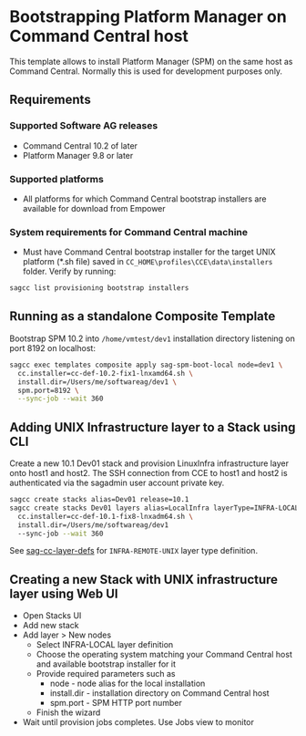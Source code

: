 <!-- Copyright � 2013 - 2018 Software AG, Darmstadt, Germany and/or its licensors

   SPDX-License-Identifier: Apache-2.0

    Licensed under the Apache License, Version 2.0 (the "License");
    you may not use this file except in compliance with the License.
    You may obtain a copy of the License at

        http://www.apache.org/licenses/LICENSE-2.0

    Unless required by applicable law or agreed to in writing, software
    distributed under the License is distributed on an "AS IS" BASIS,
     WITHOUT WARRANTIES OR CONDITIONS OF ANY KIND, either express or implied.
     See the License for the specific language governing permissions and

     limitations under the License.                                                  

-->
# Bootstrapping Platform Manager on Command Central host

This template allows to install Platform Manager (SPM) on
the same host as Command Central. Normally this is used
for development purposes only.

## Requirements

### Supported Software AG releases

* Command Central 10.2 of later
* Platform Manager 9.8 or later

### Supported platforms

* All platforms for which Command Central bootstrap installers are available for download from Empower

### System requirements for Command Central machine

* Must have Command Central bootstrap installer for the target UNIX platform (*.sh file) saved in `CC_HOME\profiles\CCE\data\installers` folder. Verify by running:

```bash
sagcc list provisioning bootstrap installers
```

## Running as a standalone Composite Template

Bootstrap SPM 10.2 into `/home/vmtest/dev1` installation directory listening on port 8192 on
localhost:

```bash
sagcc exec templates composite apply sag-spm-boot-local node=dev1 \
  cc.installer=cc-def-10.2-fix1-lnxamd64.sh \
  install.dir=/Users/me/softwareag/dev1 \
  spm.port=8192 \
  --sync-job --wait 360
```

## Adding UNIX Infrastructure layer to a Stack using CLI

Create a new 10.1 Dev01 stack and provision LinuxInfra infrastructure layer onto host1 and host2.
The SSH connection from CCE to host1 and host2 is authenticated via the sagadmin user account private key.

```bash
sagcc create stacks alias=Dev01 release=10.1
sagcc create stacks Dev01 layers alias=LocalInfra layerType=INFRA-LOCAL node=dev1 \
  cc.installer=cc-def-10.1-fix8-lnxadm64.sh \
  install.dir=/Users/me/softwareag/dev1
  --sync-job --wait 360
```

See [sag-cc-layer-defs](../sag-cc-layer-defs/template.yaml) for `INFRA-REMOTE-UNIX` layer type definition.

## Creating a new Stack with UNIX infrastructure layer using Web UI

* Open Stacks UI
* Add new stack
* Add layer > New nodes
  * Select INFRA-LOCAL layer definition
  * Choose the operating system matching your Command Central host and available bootstrap installer for it
  * Provide required parameters such as
    * node - node alias for the local installation
    * install.dir - installation directory on Command Central host
    * spm.port - SPM HTTP port number
  * Finish the wizard
* Wait until provision jobs completes. Use Jobs view to monitor
